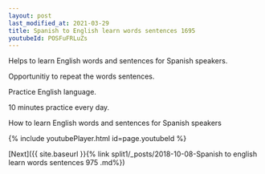 ```yaml
---
layout: post
last_modified_at: 2021-03-29
title: Spanish to English learn words sentences 1695 
youtubeId: POSFuFRLuZs
---
```

 
 
Helps to learn English words and sentences for Spanish speakers.

Opportunitiy to repeat the words sentences. 

Practice English language. 
 
10 minutes practice every day. 
 
How to learn English words and sentences for Spanish speakers 
 
{% include youtubePlayer.html id=page.youtubeId %}
 
 
[Next]({{ site.baseurl }}{% link  split1/_posts/2018-10-08-Spanish to english learn words sentences 975 .md%})
 
